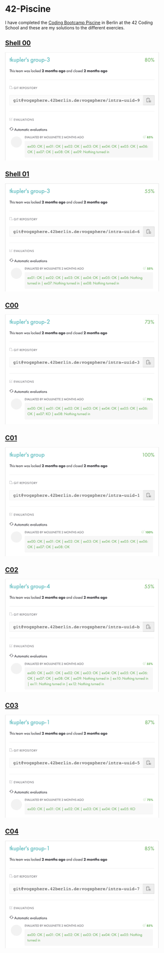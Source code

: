# 42-Piscine

I have completed the [Coding Bootcamp Piscine](https://42berlin.de/the-piscine/) in Berlin at the 42 Coding School and these are my solutions to the different exercies.

## [Shell 00](https://github.com/froilainhaeckse/42-Piscine/tree/main/1_Shell00)
![](img/shell00.png)

## [Shell 01](https://github.com/froilainhaeckse/42-Piscine/tree/main/1_Shell01)
![](img/shell01.png)

## [C00](https://github.com/froilainhaeckse/42-Piscine/tree/main/2_C00)
![](img/C00.png)

## [C01](https://github.com/froilainhaeckse/42-Piscine/tree/main/2_C01)
![](img/C01.png)

## [C02](https://github.com/froilainhaeckse/42-Piscine/tree/main/2_C02)
![](img/C02.png)

## [C03](https://github.com/froilainhaeckse/42-Piscine/tree/main/2_C03)
![](img/C03.png)

## [C04](https://github.com/froilainhaeckse/42-Piscine/tree/main/2_C04)
![](img/C04.png)
